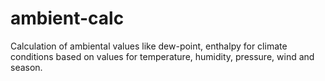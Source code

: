 # ambient-calc
Calculation of ambiental values like dew-point, enthalpy for climate conditions based on values for temperature, humidity, pressure, wind and season.

